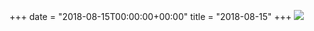+++
date = "2018-08-15T00:00:00+00:00"
title = "2018-08-15"
+++
<img class="img-fluid" src="/2018-08-15.jpg" />
